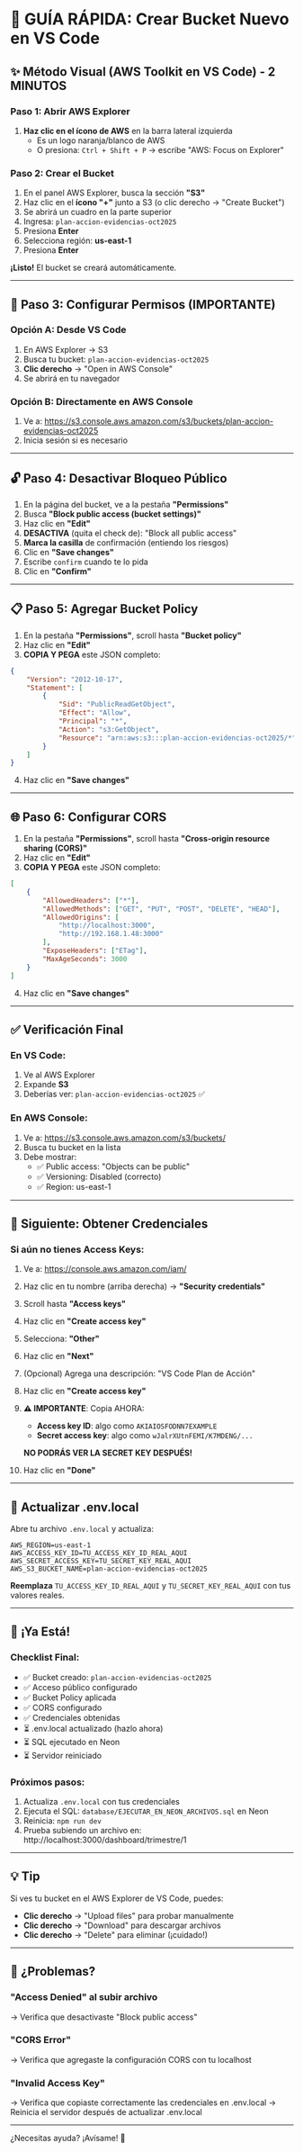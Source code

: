 # 🎯 GUÍA RÁPIDA: Crear Bucket Nuevo en VS Code

## ✨ Método Visual (AWS Toolkit en VS Code) - 2 MINUTOS

### Paso 1: Abrir AWS Explorer
1. **Haz clic en el ícono de AWS** en la barra lateral izquierda
   - Es un logo naranja/blanco de AWS
   - O presiona: `Ctrl + Shift + P` → escribe "AWS: Focus on Explorer"

### Paso 2: Crear el Bucket
1. En el panel AWS Explorer, busca la sección **"S3"**
2. Haz clic en el **ícono "+"** junto a S3 (o clic derecho → "Create Bucket")
3. Se abrirá un cuadro en la parte superior
4. Ingresa: `plan-accion-evidencias-oct2025`
5. Presiona **Enter**
6. Selecciona región: **us-east-1**
7. Presiona **Enter**

**¡Listo!** El bucket se creará automáticamente.

---

## 🔧 Paso 3: Configurar Permisos (IMPORTANTE)

### Opción A: Desde VS Code
1. En AWS Explorer → S3
2. Busca tu bucket: `plan-accion-evidencias-oct2025`
3. **Clic derecho** → "Open in AWS Console"
4. Se abrirá en tu navegador

### Opción B: Directamente en AWS Console
1. Ve a: https://s3.console.aws.amazon.com/s3/buckets/plan-accion-evidencias-oct2025
2. Inicia sesión si es necesario

---

## 🔓 Paso 4: Desactivar Bloqueo Público

1. En la página del bucket, ve a la pestaña **"Permissions"**
2. Busca **"Block public access (bucket settings)"**
3. Haz clic en **"Edit"**
4. **DESACTIVA** (quita el check de): "Block all public access"
5. **Marca la casilla** de confirmación (entiendo los riesgos)
6. Clic en **"Save changes"**
7. Escribe `confirm` cuando te lo pida
8. Clic en **"Confirm"**

---

## 📋 Paso 5: Agregar Bucket Policy

1. En la pestaña **"Permissions"**, scroll hasta **"Bucket policy"**
2. Haz clic en **"Edit"**
3. **COPIA Y PEGA** este JSON completo:

```json
{
    "Version": "2012-10-17",
    "Statement": [
        {
            "Sid": "PublicReadGetObject",
            "Effect": "Allow",
            "Principal": "*",
            "Action": "s3:GetObject",
            "Resource": "arn:aws:s3:::plan-accion-evidencias-oct2025/*"
        }
    ]
}
```

4. Haz clic en **"Save changes"**

---

## 🌐 Paso 6: Configurar CORS

1. En la pestaña **"Permissions"**, scroll hasta **"Cross-origin resource sharing (CORS)"**
2. Haz clic en **"Edit"**
3. **COPIA Y PEGA** este JSON completo:

```json
[
    {
        "AllowedHeaders": ["*"],
        "AllowedMethods": ["GET", "PUT", "POST", "DELETE", "HEAD"],
        "AllowedOrigins": [
            "http://localhost:3000",
            "http://192.168.1.48:3000"
        ],
        "ExposeHeaders": ["ETag"],
        "MaxAgeSeconds": 3000
    }
]
```

4. Haz clic en **"Save changes"**

---

## ✅ Verificación Final

### En VS Code:
1. Ve al AWS Explorer
2. Expande **S3**
3. Deberías ver: `plan-accion-evidencias-oct2025` ✅

### En AWS Console:
1. Ve a: https://s3.console.aws.amazon.com/s3/buckets/
2. Busca tu bucket en la lista
3. Debe mostrar:
   - ✅ Public access: "Objects can be public"
   - ✅ Versioning: Disabled (correcto)
   - ✅ Region: us-east-1

---

## 🚀 Siguiente: Obtener Credenciales

### Si aún no tienes Access Keys:

1. Ve a: https://console.aws.amazon.com/iam/
2. Haz clic en tu nombre (arriba derecha) → **"Security credentials"**
3. Scroll hasta **"Access keys"**
4. Haz clic en **"Create access key"**
5. Selecciona: **"Other"**
6. Haz clic en **"Next"**
7. (Opcional) Agrega una descripción: "VS Code Plan de Acción"
8. Haz clic en **"Create access key"**
9. **⚠️ IMPORTANTE**: Copia AHORA:
   - **Access key ID**: algo como `AKIAIOSFODNN7EXAMPLE`
   - **Secret access key**: algo como `wJalrXUtnFEMI/K7MDENG/...`
   
   **NO PODRÁS VER LA SECRET KEY DESPUÉS!**

10. Haz clic en **"Done"**

---

## 📝 Actualizar .env.local

Abre tu archivo `.env.local` y actualiza:

```env
AWS_REGION=us-east-1
AWS_ACCESS_KEY_ID=TU_ACCESS_KEY_ID_REAL_AQUI
AWS_SECRET_ACCESS_KEY=TU_SECRET_KEY_REAL_AQUI
AWS_S3_BUCKET_NAME=plan-accion-evidencias-oct2025
```

**Reemplaza** `TU_ACCESS_KEY_ID_REAL_AQUI` y `TU_SECRET_KEY_REAL_AQUI` con tus valores reales.

---

## 🎉 ¡Ya Está!

### Checklist Final:
- ✅ Bucket creado: `plan-accion-evidencias-oct2025`
- ✅ Acceso público configurado
- ✅ Bucket Policy aplicada
- ✅ CORS configurado
- ✅ Credenciales obtenidas
- ⏳ .env.local actualizado (hazlo ahora)
- ⏳ SQL ejecutado en Neon
- ⏳ Servidor reiniciado

### Próximos pasos:
1. Actualiza `.env.local` con tus credenciales
2. Ejecuta el SQL: `database/EJECUTAR_EN_NEON_ARCHIVOS.sql` en Neon
3. Reinicia: `npm run dev`
4. Prueba subiendo un archivo en: http://localhost:3000/dashboard/trimestre/1

---

## 💡 Tip

Si ves tu bucket en el AWS Explorer de VS Code, puedes:
- **Clic derecho** → "Upload files" para probar manualmente
- **Clic derecho** → "Download" para descargar archivos
- **Clic derecho** → "Delete" para eliminar (¡cuidado!)

---

## 🐛 ¿Problemas?

### "Access Denied" al subir archivo
→ Verifica que desactivaste "Block public access"

### "CORS Error"
→ Verifica que agregaste la configuración CORS con tu localhost

### "Invalid Access Key"
→ Verifica que copiaste correctamente las credenciales en .env.local
→ Reinicia el servidor después de actualizar .env.local

---

¿Necesitas ayuda? ¡Avísame! 🚀
